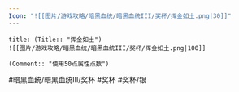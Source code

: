 ```yaml
---
Icon: "![[图片/游戏攻略/暗黑血统/暗黑血统III/奖杯/挥金如土.png|30]]"
---
```

```ad-common-silver-trophy
title: (Title:: "挥金如土")
![[图片/游戏攻略/暗黑血统/暗黑血统III/奖杯/挥金如土.png|100]]

(Comment:: "使用50点属性点数")
```

#暗黑血统/暗黑血统III/奖杯 #奖杯 #奖杯/银
